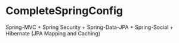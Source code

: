 CompleteSpringConfig
====================

Spring-MVC + Spring Security + Spring-Data-JPA + Spring-Social + Hibernate (JPA Mapping and Caching)
